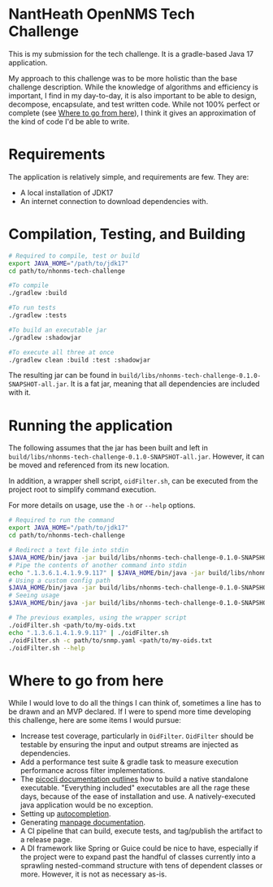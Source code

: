 # NantHeath OpenNMS Tech Challenge

This is my submission for the tech challenge. It is a gradle-based Java 17 application.

My approach to this challenge was to be more holistic than the base challenge description. While the
knowledge of algorithms and efficiency is important, I find in my day-to-day, it is also important
to be able to design, decompose, encapsulate, and test written code. While not 100% perfect or
complete (see [Where to go from here](#where-to-go-from-here)), I think it gives an
approximation of the kind of code I'd be able to write.

# Requirements

The application is relatively simple, and requirements are few. They are:

- A local installation of JDK17
- An internet connection to download dependencies with.

# Compilation, Testing, and Building

```bash
# Required to compile, test or build
export JAVA_HOME="/path/to/jdk17"
cd path/to/nhonms-tech-challenge

#To compile
./gradlew :build

#To run tests
./gradlew :tests

#To build an executable jar
./gradlew :shadowjar

#To execute all three at once
./gradlew clean :build :test :shadowjar
```

The resulting jar can be found in `build/libs/nhonms-tech-challenge-0.1.0-SNAPSHOT-all.jar`. It is a
fat jar, meaning that all dependencies are included with it.

# Running the application

The following assumes that the jar has been built and left in
`build/libs/nhonms-tech-challenge-0.1.0-SNAPSHOT-all.jar`. However, it can be moved and referenced
from its new location.

In addition, a wrapper shell script, `oidFilter.sh`, can be executed from the project root to
simplify command execution.

For more details on usage, use the `-h` or `--help` options.

```bash
# Required to run the command
export JAVA_HOME="/path/to/jdk17"
cd path/to/nhonms-tech-challenge

# Redirect a text file into stdin
$JAVA_HOME/bin/java -jar build/libs/nhonms-tech-challenge-0.1.0-SNAPSHOT-all.jar <path/to/my-oids.txt
# Pipe the contents of another command into stdin 
echo ".1.3.6.1.4.1.9.9.117" | $JAVA_HOME/bin/java -jar build/libs/nhonms-tech-challenge-0.1.0-SNAPSHOT-all.jar
# Using a custom config path 
$JAVA_HOME/bin/java -jar build/libs/nhonms-tech-challenge-0.1.0-SNAPSHOT-all.jar -c path/to/snmp.yaml <path/to/my-oids.txt
# Seeing usage
$JAVA_HOME/bin/java -jar build/libs/nhonms-tech-challenge-0.1.0-SNAPSHOT-all.jar --help

# The previous examples, using the wrapper script
./oidFilter.sh <path/to/my-oids.txt
echo ".1.3.6.1.4.1.9.9.117" | ./oidFilter.sh
./oidFilter.sh -c path/to/snmp.yaml <path/to/my-oids.txt
./oidFilter.sh --help
```

# Where to go from here

While I would love to do all the things I can think of, sometimes a line has to be drawn and an MVP
declared. If I were to spend more time developing this challenge, here are some items I would
pursue:

- Increase test coverage, particularly in `OidFilter`. `OidFilter` should be testable by ensuring
  the input and output streams are injected as dependencies.
- Add a performance test suite & gradle task to measure execution performance across filter
  implementations.
- The [picocli documentation outlines](https://picocli.info/#_graalvm_native_image) how to build a
  native standalone executable. "Everything included" executables are all the rage these days,
  because of the ease of installation and use. A natively-executed java application would be no
  exception.
- Setting up [autocompletion](https://picocli.info/autocomplete.html).
- Generating [manpage documentation](https://picocli.info/#_generate_man_page_documentation).
- A CI pipeline that can build, execute tests, and tag/publish the artifact to a release page.
- A DI framework like Spring or Guice could be nice to have, especially if the project were to
  expand past the handful of classes currently into a sprawling nested-command structure with tens
  of dependent classes or more. However, it is not as necessary as-is.